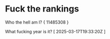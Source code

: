 # Fuck the rankings

Who the hell am I?
{ 11485308 }

What fucking year is it?
[ 2025-03-17T19:33:20Z ]

